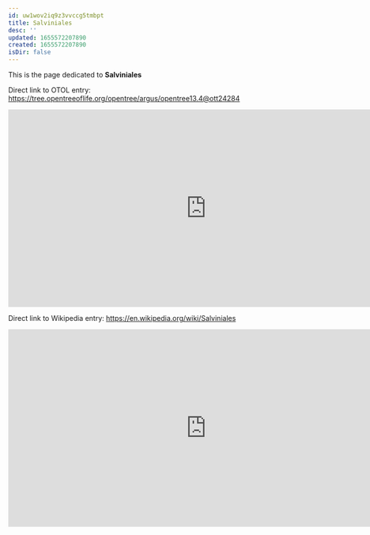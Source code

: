 ```yaml
---
id: uw1wov2iq9z3vvccg5tmbpt
title: Salviniales
desc: ''
updated: 1655572207890
created: 1655572207890
isDir: false
---
```

This is the page dedicated to **Salviniales**


Direct link to OTOL entry: https://tree.opentreeoflife.org/opentree/argus/opentree13.4@ott24284



<html>
    <body>
    <iframe src="https://tree.opentreeoflife.org/opentree/argus/opentree13.4@ott24284"
    width="800" height="400" frameborder="0" allowfullscreen> </iframe>
    </body>
</html>
    


Direct link to Wikipedia entry: https://en.wikipedia.org/wiki/Salviniales



<html>
    <body>
    <iframe src="https://en.wikipedia.org/wiki/Salviniales"
    width="800" height="400" frameborder="0" allowfullscreen> </iframe>
    </body>
</html>
    
